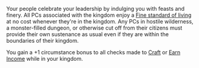 Your people celebrate your leadership by indulging you with feasts and finery. All PCs associated with the kingdom enjoy a [Fine standard of living](https://2e.aonprd.com/Rules.aspx?ID=253) at no cost whenever they're in the kingdom. Any PCs in hostile wilderness, a monster-filled dungeon, or otherwise cut off from their citizens must provide their own sustenance as usual even if they are within the boundaries of their kingdom.  
  
You gain a +1 circumstance bonus to all checks made to [Craft](https://2e.aonprd.com/Actions.aspx?ID=43) or [Earn Income](https://2e.aonprd.com/Actions.aspx?ID=23) while in your kingdom.